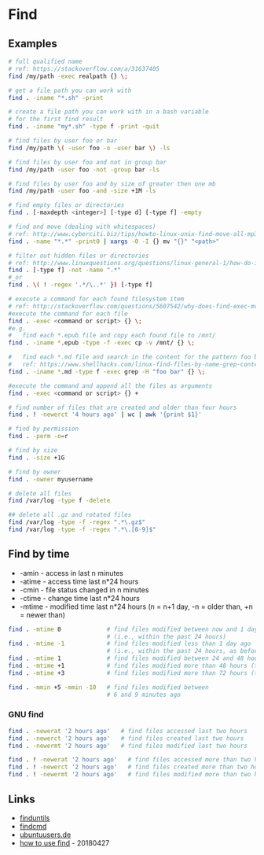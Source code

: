 # Find

## Examples

```bash
# full qualified name
# ref: https://stackoverflow.com/a/31637405
find /my/path -exec realpath {} \;

# get a file path you can work with
find . -iname "*.sh" -print

# create a file path you can work with in a bash variable
# for the first find result
find . -iname "my*.sh" -type f -print -quit

# find files by user foo or bar
find /my/path \( -user foo -o -user bar \) -ls

# find files by user foo and not in group bar
find /my/path -user foo -not -group bar -ls

# find files by user foo and by size of greater then one mb
find /my/path -user foo -and -size +1M -ls

# find empty files or directories
find . [-maxdepth <integer>] [-type d] [-type f] -empty

# find and move (dealing with whitespaces)
# ref: http://www.cyberciti.biz/tips/howto-linux-unix-find-move-all-mp3-file.html
find . -name "*.*" -print0 | xargs -0 -I {} mv "{}" "<path>"

# filter out hidden files or directories
# ref: http://www.linuxquestions.org/questions/linux-general-1/how-do-i-make-find-exclude-hidden-files-files-613793/
find . [-type f] -not -name ".*"
#_or
find . \( ! -regex '.*/\..*' }) [-type f]

# execute a command for each found filesystem item
# ref: http://stackoverflow.com/questions/5607542/why-does-find-exec-mv-target-not-work-on-cygwin
#execute the command for each file
find . -exec <command or script> {} \;
#e.g.
#   find each *.epub file and copy each found file to /mnt/
find . -iname *.epub -type -f -exec cp -v /mnt/ {} \;

#   find each *.md file and search in the content for the pattern foo bar
#   ref: https://www.shellhacks.com/linux-find-files-by-name-grep-contents/
find . -iname *.md -type f -exec grep -H "foo bar" {} \;

#execute the command and append all the files as arguments
find . -exec <command or script> {} +

# find number of files that are created and older than four hours
find . ! -newerct '4 hours ago' | wc | awk '{print $1}'

# find by permission
find . -perm -o=r

# find by size
find . -size +1G

# find by owner
find . -owner myusername

# delete all files
find /var/log -type f -delete

## delete all .gz and rotated files
find /var/log -type -f -regex ".*\.gz$"
find /var/log -type -f -regex ".*\.[0-9]$"


```

## Find by time

* -amin     -   access in last n minutes
* -atime    -   access time last n*24 hours
* -cmin     -   file status changed in n minutes
* -ctime    -   change time last n\*24 hours
* -mtime    -   modified time last n\*24 hours (n = n+1 day, -n = older than, +n = newer than)

```bash
find . -mtime 0             # find files modified between now and 1 day ago
                            # (i.e., within the past 24 hours)
find . -mtime -1            # find files modified less than 1 day ago
                            # (i.e., within the past 24 hours, as before)
find . -mtime 1             # find files modified between 24 and 48 hours ago
find . -mtime +1            # find files modified more than 48 hours (two days) ago
find . -mtime +3            # find files modified more than 72 hours (three days) ago

find . -mmin +5 -mmin -10   # find files modified between
                            # 6 and 9 minutes ago
```

### GNU find

```bash
find . -newerat '2 hours ago'   # find files accessed last two hours
find . -newerct '2 hours ago'   # find files created last two hours
find . -newermt '2 hours ago'   # find files modified last two hours

find . ! -newerat '2 hours ago'   # find files accessed more than two hours
find . ! -newerct '2 hours ago'   # find files created more than two hours
find . ! -newermt '2 hours ago'   # find files modified more than two hours
```

## Links

* [finduntils](http://www.gnu.org/software/findutils/findutils.html)
* [findcmd](http://content.hccfl.edu/pollock/unix/findcmd.htm)
* [ubuntuusers.de](http://wiki.ubuntuusers.de/find)
* [how to use find](https://opensource.com/article/18/4/how-use-find-linux) - 20180427
